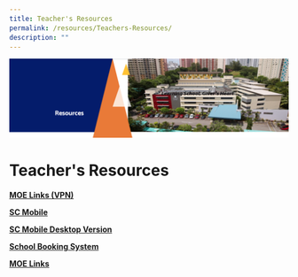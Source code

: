 ```yaml
---
title: Teacher's Resources
permalink: /resources/Teachers-Resources/
description: ""
---
```

![](/images/Resourcesheader.png)

Teacher's Resources
===================


<u><b>MOE Links (VPN)</b></u>



<u><b>SC Mobile</b></u>

[<b>SC Mobile Desktop Version</b>](https://scmobile.moe.edu.sg/)


<u><b>School Booking System</b></u>



<u><b>MOE Links</b></u>